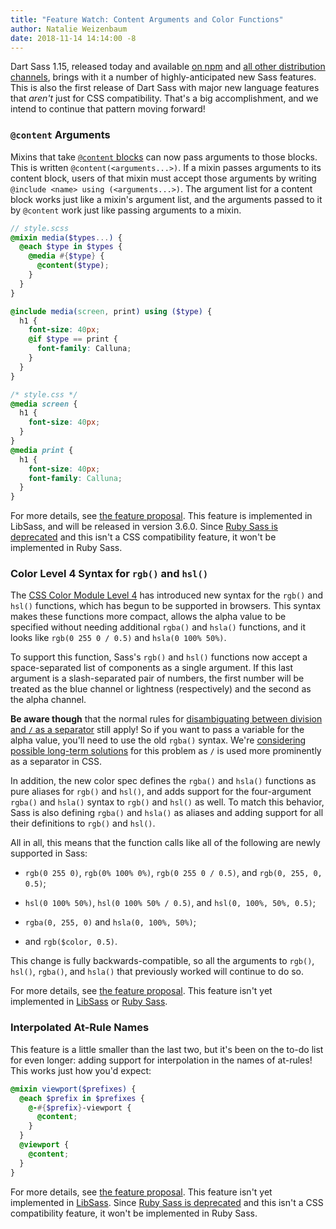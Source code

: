 ```yaml
---
title: "Feature Watch: Content Arguments and Color Functions"
author: Natalie Weizenbaum
date: 2018-11-14 14:14:00 -8
---
```


Dart Sass 1.15, released today and available [on npm](https://npmjs.com/package/sass) and [all other distribution channels](/install), brings with it a number of highly-anticipated new Sass features. This is also the first release of Dart Sass with major new language features that *aren't* just for CSS compatibility. That's a big accomplishment, and we intend to continue that pattern moving forward!

### `@content` Arguments

Mixins that take [`@content` blocks](/documentation/at-rules/mixin/#content-blocks) can now pass arguments to those blocks. This is written `@content(<arguments...>)`. If a mixin passes arguments to its content block, users of that mixin must accept those arguments by writing `@include <name> using (<arguments...>)`. The argument list for a content block works just like a mixin's argument list, and the arguments passed to it by `@content` work just like passing arguments to a mixin.

```scss
// style.scss
@mixin media($types...) {
  @each $type in $types {
    @media #{$type} {
      @content($type);
    }
  }
}

@include media(screen, print) using ($type) {
  h1 {
    font-size: 40px;
    @if $type == print {
      font-family: Calluna;
    }
  }
}
```

```css
/* style.css */
@media screen {
  h1 {
    font-size: 40px;
  }
}
@media print {
  h1 {
    font-size: 40px;
    font-family: Calluna;
  }
}
```

For more details, see [the feature proposal](https://github.com/sass/language/blob/main/accepted/content-args.md). This feature is implemented in LibSass, and will be released in version 3.6.0. Since [Ruby Sass is deprecated](/blog/ruby-sass-is-deprecated) and this isn't a CSS compatibility feature, it won't be implemented in Ruby Sass.

### Color Level 4 Syntax for `rgb()` and `hsl()`

The [CSS Color Module Level 4](https://drafts.csswg.org/css-color/) has introduced new syntax for the `rgb()` and `hsl()` functions, which has begun to be supported in browsers. This syntax makes these functions more compact, allows the alpha value to be specified without needing additional `rgba()` and `hsla()` functions, and it looks like `rgb(0 255 0 / 0.5)` and `hsla(0 100% 50%)`.

To support this function, Sass's `rgb()` and `hsl()` functions now accept a space-separated list of components as a single argument. If this last argument is a slash-separated pair of numbers, the first number will be treated as the blue channel or lightness (respectively) and the second as the alpha channel.

**Be aware though** that the normal rules for [disambiguating between division and `/` as a separator](/documentation/breaking-changes/slash-div/) still apply! So if you want to pass a variable for the alpha value, you'll need to use the old `rgba()` syntax. We're [considering possible long-term solutions](https://github.com/sass/sass/issues/2565) for this problem as `/` is used more prominently as a separator in CSS.

In addition, the new color spec defines the `rgba()` and `hsla()` functions as pure aliases for `rgb()` and `hsl()`, and adds support for the four-argument `rgba()` and `hsla()` syntax to `rgb()` and `hsl()` as well. To match this behavior, Sass is also defining `rgba()` and `hsla()` as aliases and adding support for all their definitions to `rgb()` and `hsl()`.

All in all, this means that the function calls like all of the following are newly supported in Sass:

* `rgb(0 255 0)`, `rgb(0% 100% 0%)`, `rgb(0 255 0 / 0.5)`, and `rgb(0, 255, 0,  0.5)`;

* `hsl(0 100% 50%)`, `hsl(0 100% 50% / 0.5)`, and `hsl(0, 100%, 50%, 0.5)`;

* `rgba(0, 255, 0)` and `hsla(0, 100%, 50%)`;

* and `rgb($color, 0.5)`.

This change is fully backwards-compatible, so all the arguments to `rgb()`, `hsl()`, `rgba()`, and `hsla()` that previously worked will continue to do so.

For more details, see [the feature proposal](https://github.com/sass/language/blob/main/accepted/color-4-rgb-hsl.md). This feature isn't yet implemented in [LibSass](https://github.com/sass/libsass/issues/2722) or [Ruby Sass](https://github.com/sass/ruby-sass/issues/84).

### Interpolated At-Rule Names

This feature is a little smaller than the last two, but it's been on the to-do list for even longer: adding support for interpolation in the names of at-rules! This works just how you'd expect:

```scss
@mixin viewport($prefixes) {
  @each $prefix in $prefixes {
    @-#{$prefix}-viewport {
      @content;
    }
  }
  @viewport {
    @content;
  }
}
```

For more details, see [the feature proposal](https://github.com/sass/language/blob/main/accepted/at-rule-interpolation.md). This feature isn't yet implemented in [LibSass](https://github.com/sass/libsass/issues/2721). Since [Ruby Sass is deprecated](http://sass.logdown.com/posts/7081811) and this isn't a CSS compatibility feature, it won't be implemented in Ruby Sass.
